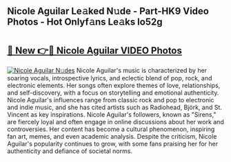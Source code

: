 ## Nicole Aguilar Le𝚊ked N𝚞de - Part-HK9 Video Photos - Hot Onlyf𝚊ns Le𝚊ks lo52g

# <h2><a href="http://ab51254.deff.icu/?id=Nicole+Aguilar">🔗 New 👉🔴 Nicole Aguilar VIDEO Photos</a></h2>

[![Nicole Aguilar N𝚞des](https://i.imgur.com/rIISA9y.gif)](http://ab51254.deff.icu/?id=Nicole+Aguilar)
Nicole Aguilar's music is characterized by her soaring vocals, introspective lyrics, and eclectic blend of pop, rock, and electronic elements. Her songs often explore themes of love, relationships, and self-discovery, with a focus on storytelling and emotional authenticity. Nicole Aguilar's influences range from classic rock and pop to electronic and indie music, and she has cited artists such as Radiohead, Björk, and St. Vincent as key inspirations. Nicole Aguilar's followers, known as "Sirens," are fiercely loyal and often engage in online discussions about her work and controversies. Her content has become a cultural phenomenon, inspiring fan art, memes, and even academic analysis. Despite the criticism, Nicole Aguilar's popularity continues to grow, with some fans praising her for her authenticity and defiance of societal norms.
